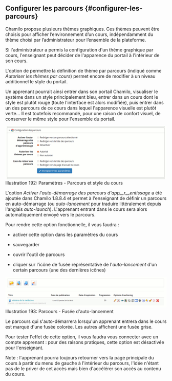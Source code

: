 ## Configurer les parcours {#configurer-les-parcours}

Chamilo propose plusieurs thèmes graphiques. Ces thèmes peuvent être choisis pour afficher l’environnement d’un cours, indépendamment du thème choisi par l’administrateur pour l’ensemble de la plateforme.

Si l&#039;administrateur a permis la configuration d&#039;un thème graphique par cours, l&#039;enseignant peut décider de l&#039;apparence du portail à l&#039;intérieur de son cours.

L&#039;option de permettre la définition de thème par parcours (indiqué comme _Autoriser les thèmes par cours_) permet encore de modifier à un niveau additionnel le style du portail.

Un apprenant pourrait ainsi entrer dans son portail Chamilo, visualiser le système dans un style principalement bleu, entrer dans un cours dont le style est plutôt rouge (toute l&#039;interface est alors modifiée), puis entrer dans un des parcours de ce cours dans lequel l&#039;apparence visuelle est plutôt verte... Il est toutefois recommandé, pour une raison de confort visuel, de conserver le même style pour l&#039;ensemble du portail.

![](../assets/image268.png)Illustration 192: Paramètres - Parcours et style du cours

L&#039;option _Activer l&#039;auto-démarrage des parcours d&#039;app__r__entissage_ a été ajoutée dans Chamilo 1.8.8.4 et permet à l&#039;enseignant de définir un parcours en auto-démarrage (ou _auto-lancement_ pour traduire littéralement depuis l&#039;anglais _auto-launch_). L&#039;apprenant entrant dans le cours sera alors automatiquement envoyé vers le parcours.

Pour rendre cette option fonctionnelle, il vous faudra :

*   activer cette option dans les paramètres du cours

*   sauvegarder

*   ouvrir l&#039;outil de parcours

*   cliquer sur l&#039;icône de fusée représentative de l&#039;_auto-lancement_ d&#039;un certain parcours (une des dernières icônes)

![](../assets/image269.png)Illustration 193: Parcours - Fusée d&#039;auto-lancement

Le parcours qui s&#039;auto-démarrera lorsqu&#039;un apprenant entrera dans le cours est marqué d&#039;une fusée colorée. Les autres affichent une fusée grise.

Pour tester l&#039;effet de cette option, il vous faudra vous connecter avec un compte apprenant : pour des raisons pratiques, cette option est désactivée pour l&#039;enseignant.

Note : l&#039;apprenant pourra toujours retourner vers la page principale du cours à partir du menu de gauche à l&#039;intérieur du parcours, l&#039;idée n&#039;étant pas de le priver de cet accès mais bien d&#039;accélérer son accès au contenu du cours.
